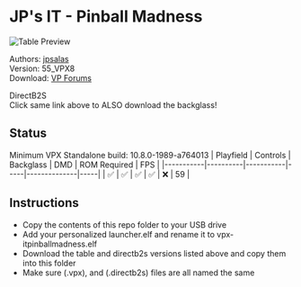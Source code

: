 # JP's IT - Pinball Madness

![Table Preview](../../images/vpx-itpinballmadness.jpg)

Authors: [jpsalas](https://www.vpforums.org/index.php?s=543a5ca562cc33a89debe8ace8834f1e&showuser=277)  
Version: 55_VPX8  
Download: [VP Forums](https://www.vpforums.org/index.php?app=downloads&showfile=16880)

DirectB2S  
Click same link above to ALSO download the backglass!

## Status 

Minimum VPX Standalone build: 10.8.0-1989-a764013
| Playfield | Controls | Backglass | DMD | ROM Required | FPS | 
|-----------|----------|-----------|-----|--------------|-----|
| :white_check_mark: | :white_check_mark: | :white_check_mark: | :white_check_mark: | :x: | 59 |

## Instructions

- Copy the contents of this repo folder to your USB drive
- Add your personalized launcher.elf and rename it to vpx-itpinballmadness.elf
- Download the table and directb2s versions listed above and copy them into this folder
- Make sure (.vpx), and (.directb2s) files are all named the same

